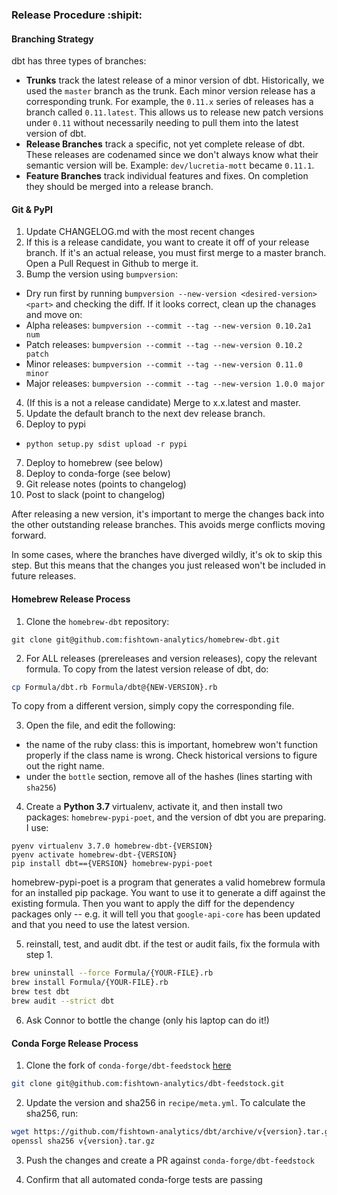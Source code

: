 ### Release Procedure :shipit:

#### Branching Strategy

dbt has three types of branches:

- **Trunks** track the latest release of a minor version of dbt. Historically, we used the `master` branch as the trunk. Each minor version release has a corresponding trunk. For example, the `0.11.x` series of releases has a branch called `0.11.latest`. This allows us to release new patch versions under `0.11` without necessarily needing to pull them into the latest version of dbt.
- **Release Branches** track a specific, not yet complete release of dbt. These releases are codenamed since we don't always know what their semantic version will be. Example: `dev/lucretia-mott` became `0.11.1`.
- **Feature Branches** track individual features and fixes. On completion they should be merged into a release branch.

#### Git & PyPI

1. Update CHANGELOG.md with the most recent changes
2. If this is a release candidate, you want to create it off of your release branch. If it's an actual release, you must first merge to a master branch. Open a Pull Request in Github to merge it.
3. Bump the version using `bumpversion`:
  - Dry run first by running `bumpversion --new-version <desired-version> <part>` and checking the diff. If it looks correct, clean up the chanages and move on:
  - Alpha releases: `bumpversion --commit --tag --new-version 0.10.2a1 num`
  - Patch releases: `bumpversion --commit --tag --new-version 0.10.2 patch`
  - Minor releases: `bumpversion --commit --tag --new-version 0.11.0 minor`
  - Major releases: `bumpversion --commit --tag --new-version 1.0.0 major`
4. (If this is a not a release candidate) Merge to x.x.latest and master.
5. Update the default branch to the next dev release branch.
6. Deploy to pypi
  - `python setup.py sdist upload -r pypi`
7. Deploy to homebrew (see below)
8. Deploy to conda-forge (see below)
9. Git release notes (points to changelog)
10. Post to slack (point to changelog)

After releasing a new version, it's important to merge the changes back into the other outstanding release branches. This avoids merge conflicts moving forward.

In some cases, where the branches have diverged wildly, it's ok to skip this step. But this means that the changes you just released won't be included in future releases.

#### Homebrew Release Process

1. Clone the `homebrew-dbt` repository:

```
git clone git@github.com:fishtown-analytics/homebrew-dbt.git
```

2. For ALL releases (prereleases and version releases), copy the relevant formula. To copy from the latest version release of dbt, do:

```bash
cp Formula/dbt.rb Formula/dbt@{NEW-VERSION}.rb
```

To copy from a different version, simply copy the corresponding file.

3. Open the file, and edit the following:
- the name of the ruby class: this is important, homebrew won't function properly if the class name is wrong. Check historical versions to figure out the right name.
- under the `bottle` section, remove all of the hashes (lines starting with `sha256`)

4. Create a **Python 3.7** virtualenv, activate it, and then install two packages: `homebrew-pypi-poet`, and the version of dbt you are preparing. I use:

```
pyenv virtualenv 3.7.0 homebrew-dbt-{VERSION}
pyenv activate homebrew-dbt-{VERSION}
pip install dbt=={VERSION} homebrew-pypi-poet
```

homebrew-pypi-poet is a program that generates a valid homebrew formula for an installed pip package. You want to use it to generate a diff against the existing formula. Then you want to apply the diff for the dependency packages only -- e.g. it will tell you that `google-api-core` has been updated and that you need to use the latest version.

5. reinstall, test, and audit dbt. if the test or audit fails, fix the formula with step 1.

```bash
brew uninstall --force Formula/{YOUR-FILE}.rb
brew install Formula/{YOUR-FILE}.rb
brew test dbt
brew audit --strict dbt
```

6. Ask Connor to bottle the change (only his laptop can do it!)

#### Conda Forge Release Process

1. Clone the fork of `conda-forge/dbt-feedstock` [here](https://github.com/fishtown-analytics/dbt-feedstock)
```bash
git clone git@github.com:fishtown-analytics/dbt-feedstock.git

```
2. Update the version and sha256 in `recipe/meta.yml`. To calculate the sha256, run:

```bash
wget https://github.com/fishtown-analytics/dbt/archive/v{version}.tar.gz
openssl sha256 v{version}.tar.gz
```

3. Push the changes and create a PR against `conda-forge/dbt-feedstock`

4. Confirm that all automated conda-forge tests are passing
